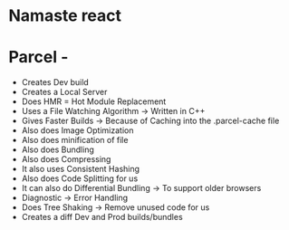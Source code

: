 # Namaste react

# Parcel -
 - Creates Dev build
 - Creates a Local Server
 - Does HMR = Hot Module Replacement
 - Uses a File Watching Algorithm -> Written in C++
 - Gives Faster Builds -> Because of Caching into the .parcel-cache file
 - Also does Image Optimization
 - Also does minification of file
 - Also does Bundling
 - Also does Compressing
 - It also uses Consistent Hashing
 - Also does Code Splitting for us
 - It can also do Differential Bundling -> To support older browsers
 - Diagnostic -> Error Handling
 - Does Tree Shaking -> Remove unused code for us
 - Creates a diff Dev and Prod builds/bundles